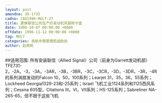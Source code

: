 ```yaml
---
layout: post
amendno: 39-1735
cadno: CAD1996-MULT-27
title: 更换联信公司生产的发动机风扇转子盘
date: 1996-10-07 00:00:00 +0800
effdate: 1996-11-12 00:00:00 +0800
tag: MULT
categories: 民航中南管理局适航处
author: 赵燕莉
---
```


##适用范围:
所有安装联信（Allied Signal）公司（前身为Garrett发动机部）TFE731-2，-2A，-3，-3A，-3AR，-3B，-3BR，-3C，-3CR，-3D，-3DR，-3R，-4R的系列涡扇发动的Falcon 10，50，100系列；Learjet 31，35，36，55系列；Lockheed Georgia1329-23和-25系列；Israel 飞机工业1124系列和1125西风系列；Cessna 605型，Citations III，VI，VII系列；HS-125系列；Sabreliner NA-265-65，但不限于这些飞机

